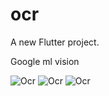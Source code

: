 # ocr

A new Flutter project.

Google ml vision

![Ocr](https://firebasestorage.googleapis.com/v0/b/fir-crud-6ed2f.appspot.com/o/a2_303x640.jpg?alt=media&token=05a03953-198f-4093-8aa2-0f4c5f54b56b)
![Ocr](https://firebasestorage.googleapis.com/v0/b/fir-crud-6ed2f.appspot.com/o/a_303x640.jpg?alt=media&token=e3ad46a6-0c90-4484-a886-099c8ab370c2)
![Ocr](https://firebasestorage.googleapis.com/v0/b/fir-crud-6ed2f.appspot.com/o/a1_303x640.jpg?alt=media&token=0ff7436b-066a-4f0c-b242-7d5e35e3929e)
